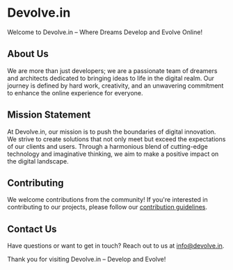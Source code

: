 # Devolve.in

Welcome to Devolve.in – Where Dreams Develop and Evolve Online!

## About Us

We are more than just developers; we are a passionate team of dreamers and architects dedicated to bringing ideas to life in the digital realm. Our journey is defined by hard work, creativity, and an unwavering commitment to enhance the online experience for everyone.

## Mission Statement

At Devolve.in, our mission is to push the boundaries of digital innovation. We strive to create solutions that not only meet but exceed the expectations of our clients and users. Through a harmonious blend of cutting-edge technology and imaginative thinking, we aim to make a positive impact on the digital landscape.

## Contributing

We welcome contributions from the community! If you're interested in contributing to our projects, please follow our [contribution guidelines](CONTRIBUTING.md).

## Contact Us

Have questions or want to get in touch? Reach out to us at [info@devolve.in](mailto:info@devolve.in).

Thank you for visiting Devolve.in – Develop and Evolve!

